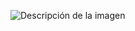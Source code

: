 
![Descripción de la imagen](https://firebasestorage.googleapis.com/v0/b/appmana1.appspot.com/o/Productos%2FtestElecciones?alt=media&token=40c63e9d-2f2f-445e-9d74-b7cb6dd40b90)
